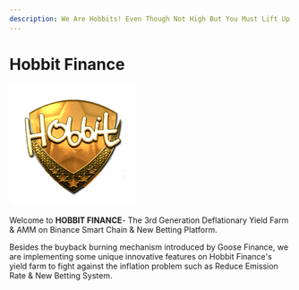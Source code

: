 ```yaml
---
description: We Are Hobbits! Even Though Not High But You Must Lift Up Your Eyes!
---
```


# Hobbit Finance

![](.gitbook/assets/hobbit_logo.png)

Welcome to **HOBBIT FINANCE**- The 3rd Generation Deflationary Yield Farm & AMM on Binance Smart Chain & New Betting Platform.

Besides the buyback burning mechanism introduced by Goose Finance, we are implementing some unique innovative features on Hobbit Finance's yield farm to fight against the inflation problem such as Reduce Emission Rate & New Betting System.  



